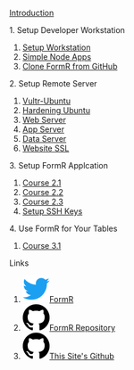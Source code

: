 
<h>[Introduction                ](/fr0001_FormR-Introduction.md)

<h>1. Setup Developer Workstation</h>
 
 1. [Setup Workstation					](/Setup/fr0101_Setup-Developer-Workstation.md)  
 2. [Simple Node Apps 					](/Setup/fr0102_Simple-Node-Apps.md)             
 3. [Clone FormR from GitHub	  ](/Setup/fr0103_Clone-FormR.md)										

<h>2. Setup Remote Server</h>
 1. [Vultr-Ubuntu               ](/Setup/fr0301_Setup-Vultr-Ubuntu.md)
 2. [Hardening Ubuntu           ](/Setup/fr0302_Setup-Hardening-Ubuntu.md)
 3. [Web Server                 ](/Setup/fr0303_Setup-Web-Server-Ubuntu.md)
 4. [App Server                 ](/Setup/fr0304_Setup-App-Server-Ubuntu.md)
 5. [Data Server                ](/Setup/fr0305_Setup-Data-Server-Ubuntu.md)
 6. [Website SSL                ](/Setup/fr0306_Setup-Website-SSL-Ubuntu.md)

<h>3. Setup FormR Applcation</h>
 1. [Course 2.1    ](/FormR1/fr02.1_Course-2.1/_home.md)
 2. [Course 2.2    ](/FormR1/fr02.2_Course-2.2/_home.md)
 3. [Course 2.3    ](/FormR1/fr02.3_Course-2.3/_home.md)
 4. [Setup SSH Keys](/Setup/fr0050_Setup-SSH-Key-Files.md)

<h>4. Use FormR for Your Tables</h>
 1. [Course 3.1](/FormR2/fr03.1_Course-3.1/_home.md)

<h>Links</h>
 1. [![Twitter           ](/assets/twitter1.svg)FormR             ](http://twitter.com/formr)
 2. [![This Site's Github](/assets/github1.svg )FormR Repository  ](https://github.com/8020data/FormR-test/)
 3. [![This Site's Github](/assets/github1.svg )This Site's Github](https://github.com/8020data/FormR-test/docs)
